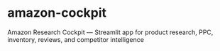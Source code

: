 # amazon-cockpit
Amazon Research Cockpit — Streamlit app for product research, PPC, inventory, reviews, and competitor intelligence
